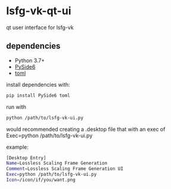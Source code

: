 # lsfg-vk-qt-ui
qt user interface for lsfg-vk
## dependencies

- Python 3.7+
- [PySide6](https://pypi.org/project/PySide6/)
- [toml](https://pypi.org/project/toml/)

install dependencies with:

```bash
pip install PySide6 toml
```
run with
```bash
python /path/to/lsfg-vk-ui.py
```
would recommended creating a .desktop file that with an exec of Exec=python /path/to/lsfg-vk-ui.py

example:
```bash
[Desktop Entry]
Name=Lossless Scaling Frame Generation
Comment=Lossless Scaling Frame Generation UI
Exec=python /path/to/lsfg-vk-ui.py
Icon=/icon/if/you/want.png

```
